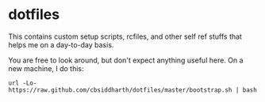 # dotfiles

This contains custom setup scripts, rcfiles, and other self ref stuffs that
helps me on a day-to-day basis.

You are free to look around, but don't expect anything useful here. On a new
machine, I do this:

``` shell
url -Lo- https://raw.github.com/cbsiddharth/dotfiles/master/bootstrap.sh | bash
```

